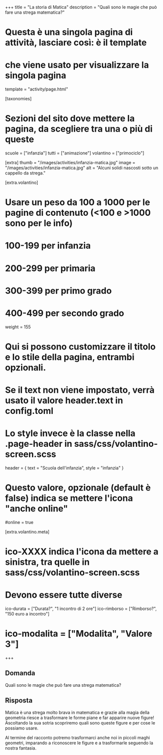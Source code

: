 +++
title = "La storia di Matica"
description = "Quali sono le magie che può fare una strega matematica?"

# Questa è una singola pagina di attività, lasciare così: è il template
# che viene usato per visualizzare la singola pagina
template = "activity/page.html"

[taxonomies]
# Sezioni del sito dove mettere la pagina, da scegliere tra una o più di queste
scuole = ["infanzia"]
tutti = ["animazione"]
volantino = ["primociclo"]

[extra]
thumb = "/images/activities/infanzia-matica.jpg"
image = "/images/activities/infanzia-matica.jpg"
alt = "Alcuni solidi nascosti sotto un cappello da strega."

[extra.volantino]
# Usare un peso da 100 a 1000 per le pagine di contenuto (<100 e >1000 sono per le info)
# 100-199 per infanzia
# 200-299 per primaria
# 300-399 per primo grado
# 400-499 per secondo grado
weight = 155
# Qui si possono customizzare il titolo e lo stile della pagina, entrambi opzionali.
# Se il text non viene impostato, verrà usato il valore header.text in config.toml
# Lo style invece è la classe nella .page-header in sass/css/volantino-screen.scss
header = { text = "Scuola dell'infanzia", style = "infanzia" }
# Questo valore, opzionale (default è false) indica se mettere l'icona "anche online"
#online = true

[extra.volantino.meta]
# ico-XXXX indica l'icona da mettere a sinistra, tra quelle in sass/css/volantino-screen.scss
# Devono essere tutte diverse 
ico-durata = ["Durata?", "1 incontro di 2 ore"]
ico-rimborso = ["Rimborso?", "150 euro a incontro"]
# ico-modalita = ["Modalita", "Valore 3"]
+++

<h2 class="ico ico-infanzia-domanda">Domanda</h2>

Quali sono le magie che può fare una strega matematica?

<h2 class="ico ico-infanzia-risposta">Risposta</h2>

Matica è una strega molto brava in matematica e grazie alla magia della geometria riesce a trasformare le forme piane e far apparire nuove figure! 
Ascoltando la sua sotria scopriremo quali sono queste figure e per cose le possiamo usare.

Al termine del racconto potremo trasformarci anche noi in piccoli maghi geometri, imparando a riconoscere le figure e a trasformarle seguendo la nostra fantasia.